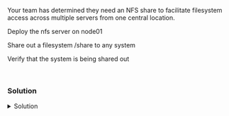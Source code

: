 Your team has determined they need an NFS share to facilitate filesystem access across multiple servers from one central location.

Deploy the nfs server on node01

Share out a filesystem /share to any system

Verify that the system is being shared out

<br>

### Solution
<details>
<summary>Solution</summary>
Connect to node01

```plain
ssh node01
```{{exec}}

Verify there is no nfs package

```plain
dpkg -l | grep -i nfs
```{{exec}}

Deploy the nfs server package

```plain
apt -y install nfs-kernel-server
```{{exec}}

Verify that the server is running but nothing is being shared out.

```plain
systemctl status nfs-server.service --no-pager
ss -ntulp | grep 2049
showmount -e
```{{exec}}

Notice the service is running, the ports 2049 are open for TCP and udp connections, and no shares are being shared out.

Further verify that the firewall isn't running to complicate things

```plain
ufw status
```{{exec}}

Should see this disabled.

Let's create a directory to share out. We also need to prep it for other systems to connect and write by changing permissions.

```plain
mkdir /share
chown nobody:nogroup /share
```{{exec}}

Add the line ``` /share *(rw,sync,no_subtree_check) ``` to /etc/exports to share out the directory.

```plain
vi /etc/exports
```{{exec}}
 
After doing this, you will need to restart the service to see the share.

```plain
systemctl restart nfs-server.service
showmount -e
```{{exec}}

Once you see the share, you're ready to move on to the client connection.

Remember to move back to controlplane node

```plain
exit
```{{exec}}

</details>